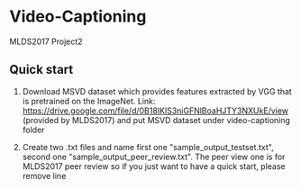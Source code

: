 # Video-Captioning
MLDS2017 Project2
## Quick start
1. Download MSVD dataset which provides features extracted by VGG that is pretrained on the ImageNet.
Link: https://drive.google.com/file/d/0B18IKlS3niGFNlBoaHJTY3NXUkE/view (provided by MLDS2017) and put MSVD dataset under video-captioning folder

2. Create two .txt files and name first one "sample_output_testset.txt", second one "sample_output_peer_review.txt". The peer view one is for MLDS2017 peer review so if you just want to have a quick start, please remove line  
